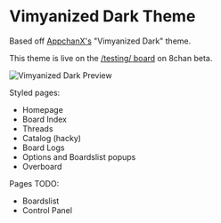 # Vimyanized Dark Theme

Based off [AppchanX's](https://github.com/zixaphir/appchan-x) "Vimyanized Dark" theme.

This theme is live on the [/testing/ board](https://beta.8ch.net/testing) on 8chan beta.

![Vimyanized Dark Preview](http://a.pomf.cat/ctwchm.gif "Vimyanized Dark Preview")

Styled pages:
 * Homepage
 * Board Index
 * Threads
 * Catalog (hacky)
 * Board Logs
 * Options and Boardslist popups
 * Overboard

Pages TODO:
 * Boardslist
 * Control Panel